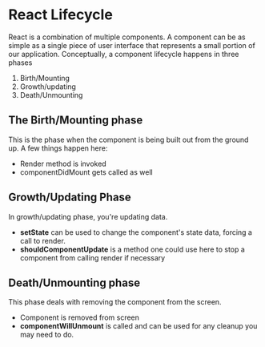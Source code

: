 # React Lifecycle

React is a combination of multiple components. A component can be as simple as a single piece of user interface that represents a small portion of our application. Conceptually, a component lifecycle happens in three phases

1. Birth/Mounting
2. Growth/updating
3. Death/Unmounting

## The Birth/Mounting phase

This is the phase when the component is being built out from the ground up. A few things happen here:

* Render method is invoked
* componentDidMount gets called as well

## Growth/Updating Phase

In growth/updating phase, you're updating data.

* **setState** can be used to change the component's state data, forcing a call to render.
* **shouldComponentUpdate** is a method one could use here to stop a component from calling render if necessary

## Death/Unmounting phase

This phase deals with removing the component from the screen.

* Component is removed from screen
* **componentWillUnmount** is called and can be used for any cleanup you may need to do.
